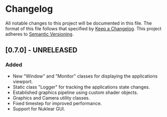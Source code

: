 # Changelog

All notable changes to this project will be documented in this file. The format of this file follows that specified by [Keep a Changelog](https://keepachangelog.com/en/1.0.0/). This project adheres to [Semantic Versioning](https://semver.org/spec/v2.0.0.html).



## [0.7.0] - UNRELEASED

### Added

* New "Window" and "Monitor" classes for displaying the applications viewport.
* Static class "Logger" for tracking the applications state changes.
* Established graphics pipeline using custom shader objects.
* Graphics and Camera utility classes.
* Fixed timestep for improved performance.
* Support for Nuklear GUI.

